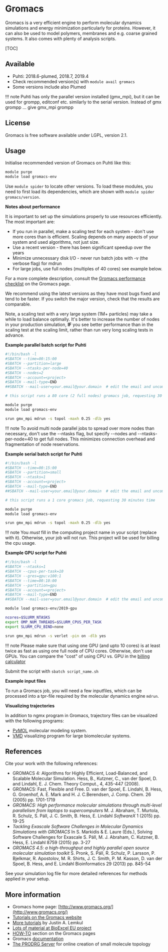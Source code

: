 # Gromacs

Gromacs is a very efficient engine to perform molecular dynamics
simulations and energy minimization particularly for proteins. However,
it can also be used to model polymers, membranes and e.g. coarse grained
systems. It also comes with plenty of analysis scripts.

[TOC]

## Available

-   Puhti: 2018.6-plumed, 2018.7, 2019.4
-   Check recommended version(s) with `module avail gromacs`
-   Some versions include also Plumed

!!! note
    Puhti has only the parallel version installed (gmx_mpi), but it can
    be used for grompp, editconf etc. similarly to the serial version.
    Instead of gmx grompp ... give gmx_mpi grompp

## License
Gromacs is free software available under LGPL, version 2.1.

## Usage

Initialise recommended version of Gromacs on Puhti like this:

```bash
module purge
module load gromacs-env
```
Use `module spider` to locate other versions. To load these modules, you
need to first load its dependencies, which are shown with
`module spider gromacs/version`.

**Notes about performance**

It is important to set up the simulations properly to use resources efficiently.
The most important are:

-   If you run in parallel, make a scaling test for each system - don't use more cores than is efficient. 
    Scaling depends on many aspects of your system and used algorithms, not just size.
-   Use a recent version - there has been significant speedup over the years
-   Minimize unnecessary disk I/O - never run batch jobs with -v (the verbose flag) for mdrun
-   For large jobs, use full nodes (multiples of 40 cores) see example below.

For a more complete description, consult the 
[Gromacs performance checklist] on the Gromacs page.

We recommend using the latest versions as they have most bugs fixed and
tend to be faster. If you switch the major version, check that the
results are comparable.

Note, a scaling test with a very large system (1M+ particles) may take a while to load balance optimally. It's better to increase the number of nodes in your production simulation, **IF** you see better performance than in the scaling test at the scaling limit, rather than run very long scaling tests in advance.

**Example parallel batch script for Puhti**
```bash
#!/bin/bash -l
#SBATCH --time=00:15:00
#SBATCH --partition=large
#SBATCH --ntasks-per-node=40
#SBATCH --nodes=2
#SBATCH --account=<project>
#SBATCH --mail-type=END
##SBATCH --mail-user=your.email@your.domain  # edit the email and uncomment to get mail

# this script runs a 80 core (2 full nodes) gromacs job, requesting 30 minutes time

module purge
module load gromacs-env

srun gmx_mpi mdrun -s topol -maxh 0.25 -dlb yes
```

!!! note
    To avoid multi node parallel jobs to spread over more nodes
    than necessary, don't use the --ntasks flag, but specify --nodes and
    --ntasks-per-node=40 to get full nodes. This minimizes connection
    overhead and fragmentation of node reservations.

**Example serial batch script for Puhti**
```bash
#!/bin/bash -l
#SBATCH --time=00:15:00
#SBATCH --partition=small
#SBATCH --ntasks=1
#SBATCH --account=<project>
#SBATCH --mail-type=END
##SBATCH --mail-user=your.email@your.domain  # edit the email and uncomment to get mail

# this script runs a 1 core gromacs job, requesting 30 minutes time

module purge
module load gromacs-env

srun gmx_mpi mdrun -s topol -maxh 0.25 -dlb yes
```
!!! note
    You *must* fill in the computing project name in your script (replace
    <project> with it). Otherwise, your job will not run. This project will be
    used for billing the cpu usage.
    
**Example GPU script for Puhti**
```bash
#!/bin/bash -l
#SBATCH --ntasks=1
#SBATCH --cpus-per-task=10
#SBATCH --gres=gpu:v100:1
#SBATCH --time=00:10:00
#SBATCH --partition=gpu
#SBATCH --account=<project>
#SBATCH --mail-type=END
##SBATCH --mail-user=your.email@your.domain  # edit the email and uncomment to get mail

module load gromacs-env/2019-gpu

ncores=$SLURM_NTASKS
export OMP_NUM_THREADS=$SLURM_CPUS_PER_TASK
export SLURM_CPU_BIND=none

srun gmx_mpi mdrun -s verlet -pin on -dlb yes
```
!!! note
    Please make sure that using one GPU (and upto 10 cores) is at least twice as fast
    as using one full node of CPU cores. Otherwise, don't use GPUs.
    You can compare the "cost" of using
    CPU vs. GPU in the [billing calculator](https://research.csc.fi/billing-and-monitoring)


Submit the script with `sbatch script_name.sh`

**Example input files**

To run a Gromacs job, you will need a few inputfiles, which
can be processed into a tpr-file required by the molecular
dynamics engine `mdrun`.

**Visualizing trajectories**

In addition to ngmx program in Gromacs, trajectory files can be
visualized with the following programs:

-   [PyMOL] molecular modeling system.
-   [VMD] visualizing program for large biomolecular systems.

## References

Cite your work with the following references:

-   GROMACS 4: Algorithms for Highly Efficient, Load-Balanced, and
    Scalable Molecular Simulation. Hess, B., Kutzner, C., van der
    Spoel, D. and Lindahl, E. J. Chem. Theory Comput., 4, 435-447
    (2008).
-   GROMACS: Fast, Flexible and Free. D. van der Spoel, E. Lindahl, B.
    Hess, G. Groenhof, A. E. Mark and H. J. C.Berendsen, J. Comp. Chem.
    26 (2005) pp. 1701-1719
-   *GROMACS: High performance molecular simulations through multi-level
    parallelism from laptops to supercomputers* 
    M. J. Abraham, T. Murtola, R. Schulz, S. Páll, J. C. Smith, B. Hess, E.
    Lindahl *SoftwareX* 1 (2015) pp. 19-25
-   *Tackling Exascale Software Challenges in Molecular Dynamics Simulations with
    GROMACS* In S. Markidis & E. Laure (Eds.), Solving Software Challenges for Exascale
    S. Páll, M. J. Abraham, C. Kutzner, B. Hess, E. Lindahl 8759 (2015) pp. 3-27
-   *GROMACS 4.5: a high-throughput and highly parallel open source molecular
    simulation toolkit* S. Pronk, S. Páll, R. Schulz, P. Larsson, P. Bjelkmar, R. Apostolov, M. R.
    Shirts, J. C. Smith, P. M. Kasson, D. van der Spoel, B. Hess, and E. Lindahl
    Bioinformatics 29 (2013) pp. 845-54

See your simulation log file for more detailed references
for methods applied in your setup.

## More information

-   Gromacs home page: [http://www.gromacs.org/](http://www.gromacs.org/)
-   [Tutorials on the Gromacs website]  
-   [More tutorials] by Justin A. Lemkul
-   [Lots of material at BioExcel EU project]
-   [HOW-TO] section on the Gromacs pages
-   Gromacs [documentation]
-   [The PRODRG Server] for online creation of small molecule topology

  [documentation]: http://manual.gromacs.org/documentation
  [Finnish Grid Infrastructure]: https://confluence.csc.fi/display/fgi/FGI+User+Pages
  [PyMOL]: http://www.pymol.org/
  [VMD]: http://www.ks.uiuc.edu/Research/vmd/
  [Gromacs performance checklist]: http://www.gromacs.org/Documentation/Performance_checklist
  [Tutorials on the Gromacs website]: http://www.gromacs.org/Documentation/Tutorials
  [The PRODRG Server]: https://www.sites.google.com/site/vanaaltenlab/prodrg
  [HOW-TO]: http://www.gromacs.org/Documentation/How-tos
  [Lots of material at BioExcel EU project]: http://bioexcel.eu/software/gromacs/
  [More tutorials]: http://www.mdtutorials.com/gmx/
